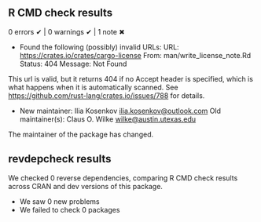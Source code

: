 ## R CMD check results
0 errors ✔ | 0 warnings ✔ | 1 note ✖

*  Found the following (possibly) invalid URLs:
    URL: https://crates.io/crates/cargo-license
      From: man/write_license_note.Rd
      Status: 404
      Message: Not Found

This url is valid, but it returns 404 if no Accept header is specified, which is what happens when it is automatically scanned. 
See https://github.com/rust-lang/crates.io/issues/788 for details.

*  New maintainer:
      Ilia Kosenkov <ilia.kosenkov@outlook.com>
    Old maintainer(s):
      Claus O. Wilke <wilke@austin.utexas.edu>
  
The maintainer of the package has changed.

## revdepcheck results

We checked 0 reverse dependencies, comparing R CMD check results across CRAN and dev versions of this package.

 * We saw 0 new problems
 * We failed to check 0 packages
